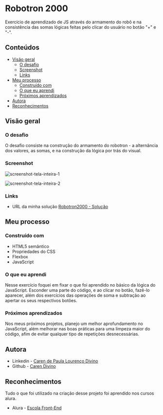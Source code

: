 # Robotron 2000
Exercício de aprendizado de JS através do armamento do robô e na consistência das somas lógicas feitas pelo clicar do usuário no botão "+" e "-".

## Conteúdos
- [Visão geral](#visão-geral)
  - [O desafio](#o-desafio)
  - [Screenshot](#screenshot)
  - [Links](#links)
- [Meu processo](#meu-processo)
  - [Construído com](#construído-com)
  - [O que eu aprendi](#o-que-eu-aprendi)
  - [Próximos aprendizados](#próximos-aprendizados)
- [Autora](#autora)
- [Reconhecimentos](#reconhecimentos)

## Visão geral

### O desafio
O desafio consiste na construção do armamento do robotron - a alternância dos valores, as somas, e na construção da lógica por trás do visual.

### Screenshot

![screenshot-tela-inteira-1](https://github.com/caredvn/robotron-2000/assets/107898347/5a948129-d92c-41b8-8498-0c6a9bcb62e7)

![screenshot-tela-inteira-2](https://github.com/caredvn/robotron-2000/assets/107898347/679b1822-bd6b-4718-b0bc-e3521e9e27e2)

### Links

- URL da minha solução [Robotron2000 - Solução](https://robotron-2000-self-rho.vercel.app)


## Meu processo

### Construído com

- HTML5 semântico
- Propriedades do CSS
- Flexbox
- JavaScript

### O que eu aprendi

Nesse exercício foquei em fixar o que foi aprendido no básico da lógica do JavaScript. Esconder uma parte do código, e ao clicar no botão, fazê-lo aparecer, além dos exercícios das operações de soma e subtração ao apertar os seus respectivos botões.

### Próximos aprendizados

Nos meus próximos projetos, planejo um melhor aprofundamento no JavaScript, além melhorar nas boas práticas para uma limpeza maior do código, afim de evitar  qualquer tipo de repetições desnecessárias.

## Autora

- Linkedin - [Caren de Paula Lourenço Divino](https://www.linkedin.com/in/caren-de-paula-lourenço-divino-1a8536231/)
- Github - [Caren Divino](https://github.com/caredvn)

## Reconhecimentos

Tudo o que foi utilizado na criação desse projeto foi aprendido nos cursos alura.
- Alura - [Escola Front-End](https://www.alura.com.br/escola-front-end)
